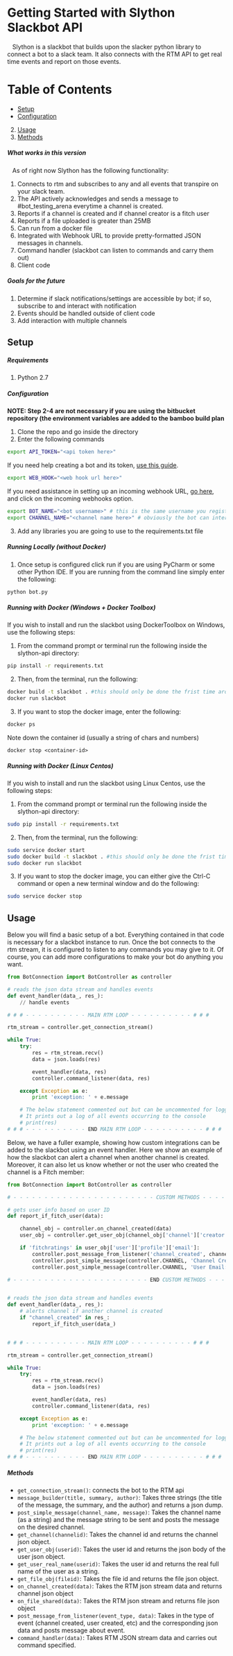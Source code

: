 


# Getting Started with Slython Slackbot API
&nbsp;&nbsp; Slython is a slackbot that builds upon the slacker python library to connect a bot to a slack team. It also connects with the RTM API to get real time events and report on those events.


# Table of Contents
* [Setup](#setup)
 * [Configuration](#configuration)
2. [Usage](#usage)
3. [Methods](#methods)


##### What works in this version
&nbsp;&nbsp; As of right now Slython has the following functionality:
1. Connects to rtm and subscribes to any and all events that transpire on your slack team.
2. The API actively acknowledges and sends a message to #bot_testing_arena everytime a channel is created.
3. Reports if a channel is created and if channel creator is a fitch user
4. Reports if a file uploaded is greater than 25MB
5. Can run from a docker file
6. Integrated with Webhook URL to provide pretty-formatted JSON messages in channels.
7. Command handler (slackbot can listen to commands and carry them out)
8. Client code

##### Goals for the future
1. Determine if slack notifications/settings are accessible by bot; if so, subscribe to and interact with notification
2. Events should be handled outside of client code
3. Add interaction with multiple channels

## Setup
##### Requirements
1. Python 2.7

##### Configuration
**NOTE: Step 2-4 are not necessary if you are using the bitbucket repository (the environment variables are added to the
bamboo build plan**
1. Clone the repo and go inside the directory
2. Enter the following commands
```bash
export API_TOKEN="<api token here>"
```
If you need help creating a bot and its token, [use this guide](https://imperiallabs.github.io/quick_landing.html#get-a-key).
```bash
export WEB_HOOK="<web hook url here>"
```
If you need assistance in setting up an incoming webhook URL, [go here]( https://slack.com/apps/manage/custom-integrations), and click on the incoming webhooks option.
```bash
export BOT_NAME="<bot username>" # this is the same username you registered the bot with
export CHANNEL_NAME="<channel name here>" # obviously the bot can interact with any channel, but this here is the channel that it is invited to.
```
3. Add any libraries you are going to use to the requirements.txt file

##### Running Locally (without Docker)

1. Once setup is configured click run if you are using PyCharm or some other Python IDE. If you are running from the command line simply enter the following:
 ```bash
 python bot.py
 ```

##### Running with Docker (Windows + Docker Toolbox)
If you wish to install and run the slackbot using DockerToolbox on Windows, use the following steps:

1. From the command prompt or terminal run the following inside the slython-api directory:
```bash
pip install -r requirements.txt
```
2. Then, from the terminal, run the following:
```bash
docker build -t slackbot . #this should only be done the frist time around, and then only if any changes have been made to the source code.
docker run slackbot
```
3. If you want to stop the docker image, enter the following:
```bash
docker ps
```
Note down the container id (usually a string of chars and numbers)
```
docker stop <container-id>
```

##### Running with Docker (Linux Centos)
If you wish to install and run the slackbot using Linux Centos, use the following steps:

1. From the command prompt or terminal run the following inside the slython-api directory:
```bash
sudo pip install -r requirements.txt
```
2. Then, from the terminal, run the following:
```bash
sudo service docker start
sudo docker build -t slackbot . #this should only be done the frist time around, and then only if any changes have been made to the source code.
sudo docker run slackbot
```
3. If you want to stop the docker image, you can either give the Ctrl-C command or open a new terminal window and do the following:
```bash
sudo service docker stop
```

## Usage

Below you will find a basic setup of a bot. Everything contained in that code is necessary for a slackbot instance
to run. Once the bot connects to the rtm stream, it is configured to listen to any commands you may give to it.
Of course, you can add more configurations to make your bot do anything you want.

``` python
from BotConnection import BotController as controller

# reads the json data stream and handles events
def event_handler(data_, res_):
    // handle events

# # # - - - - - - - - - - MAIN RTM LOOP - - - - - - - - - - # # #

rtm_stream = controller.get_connection_stream()

while True:
    try:
        res = rtm_stream.recv()
        data = json.loads(res)

        event_handler(data, res)
        controller.command_listener(data, res)

    except Exception as e:
        print 'exception: ' + e.message

    # The below statement commented out but can be uncommented for logging/debugging purposes
    # It prints out a log of all events occurring to the console
    # print(res)
# # # - - - - - - - - - - END MAIN RTM LOOP - - - - - - - - - - # # #

```


Below, we have a fuller example, showing how custom integrations can be added to the slackbot using an event handler. Here
we show an example of how the slackbot can alert a channel when another channel is created. Moreover, it can also
let us know whether or not the user who created the channel is a Fitch member:

```python
from BotConnection import BotController as controller

# - - - - - - - - - - - - - - - - - - - - - - - CUSTOM METHODS - - - - - - - - - - - - - - - - - - - - - - - #

# gets user info based on user ID
def report_if_fitch_user(data):

    channel_obj = controller.on_channel_created(data)
    user_obj = controller.get_user_obj(channel_obj['channel']['creator'])

    if 'fitchratings' in user_obj['user']['profile']['email']:
        controller.post_message_from_listener('channel_created', channel_obj)
        controller.post_simple_message(controller.CHANNEL, 'Channel Created By Fitch User')
        controller.post_simple_message(controller.CHANNEL, 'User Email: ' + user_obj['user']['profile']['email'])

# - - - - - - - - - - - - - - - - - - - - - - END CUSTOM METHODS - - - - - - - - - - - - - - - - - - - - - - #


# reads the json data stream and handles events
def event_handler(data_, res_):
    # alerts channel if another channel is created
    if "channel_created" in res_:
        report_if_fitch_user(data_)


# # # - - - - - - - - - - MAIN RTM LOOP - - - - - - - - - - # # #

rtm_stream = controller.get_connection_stream()

while True:
    try:
        res = rtm_stream.recv()
        data = json.loads(res)

        event_handler(data, res)
        controller.command_listener(data, res)

    except Exception as e:
        print 'exception: ' + e.message

    # The below statement commented out but can be uncommented for logging/debugging purposes
    # It prints out a log of all events occurring to the console
    # print(res)
# # # - - - - - - - - - - END MAIN RTM LOOP - - - - - - - - - - # # #
```



##### Methods
- ```get_connection_stream()```: connects the bot to the RTM api
- ```message_builder(title, summary, author)```: Takes three strings (the title of the message, the summary, and the author)
and returns a json dump.
- ```post_simple_message(channel_name, message)```: Takes the channel name (as a string) and the message string to be sent
and posts the message on the desired channel.
- ```get_channel(channelid)```: Takes the channel id and returns the channel json object.
- ```get_user_obj(userid)```: Takes the user id and returns the json body of the user json object.
- ```get_user_real_name(userid)```: Takes the user id and returns the real full name of the user as a string.
- ```get_file_obj(fileid)```: Takes the file id and returns the file json object.
- ```on_channel_created(data)```: Takes the RTM json stream data and returns channel json object
- ```on_file_shared(data)```: Takes the RTM json stream and returns file json object
- ```post_message_from_listener(event_type, data)```: Takes in the type of event
(channel created, user created, etc) and the corresponding json data and posts message about event.
- ```command_handler(data)```: Takes RTM JSON stream data and carries out command specified.
